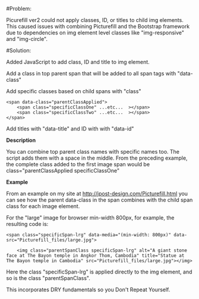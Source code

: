 #Problem:

Picurefill ver2 could not apply classes, ID, or titles to child img elements. This caused issues with combining Picturefill and the Bootstrap framework due to dependencies on img element level classes like "img-responsive" and "img-circle".

#Solution:

Added JavaScript to add class, ID and title to img element. 

Add a class in top parent span that will be added to all span tags with "data-class"

Add specific classes based on child spans with "class"

```
<span data-class="parentClassApplied">
    <span class="specificClassOne" ...etc...  ></span>
    <span class="specificClassTwo" ...etc...  ></span>
</span>
```

Add titles with "data-title" and ID with with "data-id" 

**Description**

You can combine top parent class names with specific names too. The script adds them with a space in the middle. From the preceding example, the complete class added to the first image span would be class="parentClassApplied specificClassOne"

**Example**

From an example on my site at http://jpost-design.com/Picturefill.html you can see how the parent data-class in the span combines with the child span class for each image element. 

For the "large" image for browser min-width 800px, for example, the resulting code is:

```
<span class="specificSpan-lrg" data-media="(min-width: 800px)" data-src="Picturefill_files/large.jpg">

    <img class="parentSpanClass specificSpan-lrg" alt="A giant stone face at The Bayon temple in Angkor Thom, Cambodia" title="Statue at The Bayon temple in Cambodia" src="Picturefill_files/large.jpg"></img>
```

Here the class "specificSpan-lrg" is applied directly to the img element, and so is the class "parentSpanClass". 

This incorporates DRY fundamentals so you Don't Repeat Yourself.
